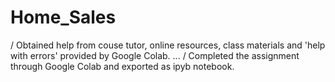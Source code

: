 # Home_Sales

/ Obtained help from couse tutor, online resources, class materials and 'help with errors' provided by Google Colab.
...
/ Completed the assignment through Google Colab and exported as ipyb notebook.
